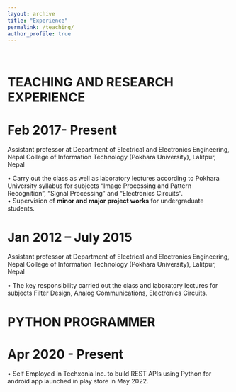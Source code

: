 ```yaml
---
layout: archive
title: "Experience"
permalink: /teaching/
author_profile: true
---
```

<br/>

TEACHING AND RESEARCH EXPERIENCE
====

Feb 2017- Present
======
Assistant professor at Department of Electrical and Electronics Engineering, Nepal College of Information Technology (Pokhara University), Lalitpur, Nepal<br/>

  •	Carry out the class as well as laboratory lectures according to Pokhara University syllabus for subjects “Image Processing and Pattern Recognition”, “Signal Processing” and “Electronics Circuits”. <br/>
    •	Supervision of **minor and major project works** for undergraduate students.
  
Jan 2012 – July 2015
======
Assistant professor at Department of Electrical and Electronics Engineering, Nepal College of Information Technology (Pokhara University), Lalitpur, Nepal<br/>

  •	The key responsibility carried out the class and laboratory lectures for subjects Filter Design, Analog Communications, Electronics Circuits.
  
  
PYTHON PROGRAMMER
====

Apr 2020 - Present
===
•	Self Employed in Techxonia Inc. to build REST APIs using Python for android app launched in play store in May 2022.
